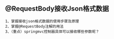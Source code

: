 ## @RequestBody接收Json格式数据

```text
1、掌握接收json格式数据的使用步骤及原理
2、掌握@RequestBody注解的用法
3、（重点）springmvc控制器具体可以接收哪些参数呢？
```